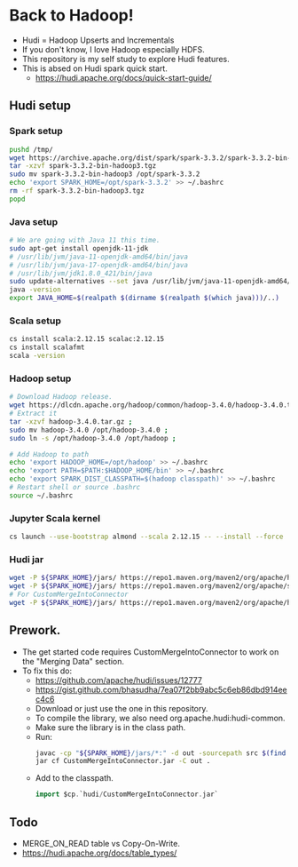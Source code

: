 # Back to Hadoop!
* Hudi = Hadoop Upserts and Incrementals
* If you don't know, I love Hadoop especially HDFS.
* This repository is my self study to explore Hudi features.
* This is absed on Hudi spark quick start.
    * https://hudi.apache.org/docs/quick-start-guide/

## Hudi setup
### Spark setup
```bash
pushd /tmp/
wget https://archive.apache.org/dist/spark/spark-3.3.2/spark-3.3.2-bin-hadoop3.tgz
tar -xzvf spark-3.3.2-bin-hadoop3.tgz
sudo mv spark-3.3.2-bin-hadoop3 /opt/spark-3.3.2
echo 'export SPARK_HOME=/opt/spark-3.3.2' >> ~/.bashrc
rm -rf spark-3.3.2-bin-hadoop3.tgz
popd
```

### Java setup
```bash
# We are going with Java 11 this time.
sudo apt-get install openjdk-11-jdk
# /usr/lib/jvm/java-11-openjdk-amd64/bin/java
# /usr/lib/jvm/java-17-openjdk-amd64/bin/java
# /usr/lib/jvm/jdk1.8.0_421/bin/java
sudo update-alternatives --set java /usr/lib/jvm/java-11-openjdk-amd64/bin/java
java -version
export JAVA_HOME=$(realpath $(dirname $(realpath $(which java)))/..)
```

### Scala setup
```bash
cs install scala:2.12.15 scalac:2.12.15
cs install scalafmt
scala -version
```

### Hadoop setup
```bash
# Download Hadoop release.
wget https://dlcdn.apache.org/hadoop/common/hadoop-3.4.0/hadoop-3.4.0.tar.gz ;
# Extract it
tar -xzvf hadoop-3.4.0.tar.gz ;
sudo mv hadoop-3.4.0 /opt/hadoop-3.4.0 ;
sudo ln -s /opt/hadoop-3.4.0 /opt/hadoop ;

# Add Hadoop to path
echo 'export HADOOP_HOME=/opt/hadoop' >> ~/.bashrc
echo 'export PATH=$PATH:$HADOOP_HOME/bin' >> ~/.bashrc
echo 'export SPARK_DIST_CLASSPATH=$(hadoop classpath)' >> ~/.bashrc
# Restart shell or source .bashrc
source ~/.bashrc
```

### Jupyter Scala kernel
```bash
cs launch --use-bootstrap almond --scala 2.12.15 -- --install --force
```

### Hudi jar
```bash
wget -P ${SPARK_HOME}/jars/ https://repo1.maven.org/maven2/org/apache/hudi/hudi-spark3-bundle_2.12/1.0.0/hudi-spark3-bundle_2.12-1.0.0.jar
wget -P ${SPARK_HOME}/jars/ https://repo1.maven.org/maven2/org/apache/spark/spark-hive_2.12/3.3.2/spark-hive_2.12-3.3.2.jar
# For CustomMergeIntoConnector
wget -P ${SPARK_HOME}/jars/ https://repo1.maven.org/maven2/org/apache/hudi/hudi-common/1.0.0/hudi-common-1.0.0.jar
```

## Prework.
* The get started code requires CustomMergeIntoConnector to work on the "Merging Data" section.
* To fix this do:
    * https://github.com/apache/hudi/issues/12777
    * https://gist.github.com/bhasudha/7ea07f2bb9abc5c6eb86dbd914eec4c6
    * Download or just use the one in this repository.
    * To compile the library, we also need org.apache.hudi:hudi-common.
    * Make sure the library is in the class path.
    * Run:
        ```bash
        javac -cp "${SPARK_HOME}/jars/*:" -d out -sourcepath src $(find src/main/java -name "*.java")
        jar cf CustomMergeIntoConnector.jar -C out .
        ```
    * Add to the classpath.
        ```scala
        import $cp.`hudi/CustomMergeIntoConnector.jar`
        ```


## Todo
* MERGE_ON_READ table vs Copy-On-Write.
* https://hudi.apache.org/docs/table_types/